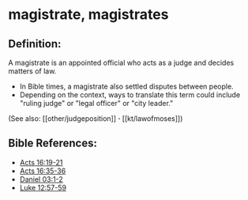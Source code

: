 # magistrate, magistrates #

## Definition: ##

A magistrate is an appointed official who acts as a judge and decides matters of law.

* In Bible times, a magistrate also settled disputes between people.
* Depending on the context, ways to translate this term could include "ruling judge" or "legal officer" or "city leader."

(See also: [[other/judgeposition]] **·** [[kt/lawofmoses]])

## Bible References: ##

* [Acts 16:19-21](en/tn/act/help/16/19)
* [Acts 16:35-36](en/tn/act/help/16/35)
* [Daniel 03:1-2](en/tn/dan/help/03/01)
* [Luke 12:57-59](en/tn/luk/help/12/57)